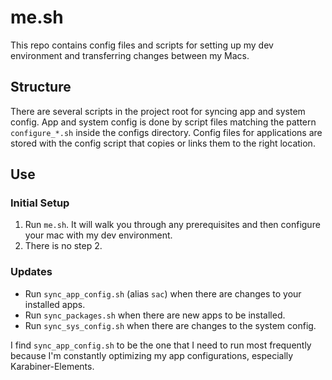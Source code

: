 # me.sh

This repo contains config files and scripts for setting up my dev environment and transferring changes between my Macs.

## Structure

There are several scripts in the project root for syncing app and system config. App and system config is done by script files matching the pattern ```configure_*.sh``` inside the configs directory. Config files for applications are stored with the config script that copies or links them to the right location.
## Use

### Initial Setup

1. Run ```me.sh```. It will walk you through any prerequisites and then configure your mac with my dev environment.
2. There is no step 2.

### Updates

- Run ```sync_app_config.sh``` (alias ```sac```) when there are changes to your installed apps.
- Run ```sync_packages.sh``` when there are new apps to be installed.
- Run ```sync_sys_config.sh``` when there are changes to the system config.

I find ```sync_app_config.sh``` to be the one that I need to run most frequently because I'm constantly optimizing my app configurations, especially Karabiner-Elements.